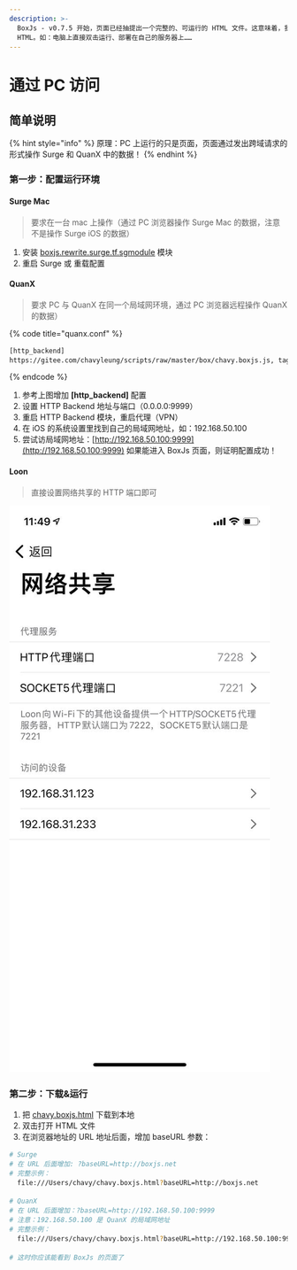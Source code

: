 ```yaml
---
description: >-
  BoxJs - v0.7.5 开始，页面已经抽提出一个完整的、可运行的 HTML 文件。这意味着，我们可以单独运行这份
  HTML。如：电脑上直接双击运行、部署在自己的服务器上……
---
```


# 通过 PC 访问

## 简单说明

{% hint style="info" %}
原理：PC 上运行的只是页面，页面通过发出跨域请求的形式操作 Surge 和 QuanX 中的数据！
{% endhint %}

### 第一步：配置运行环境

#### Surge Mac

> 要求在一台 mac 上操作（通过 PC 浏览器操作 Surge Mac 的数据，注意不是操作 Surge iOS 的数据）

1. 安装 [boxjs.rewrite.surge.tf.sgmodule](https://gitee.com/chavyleung/scripts/raw/master/box/rewrite/boxjs.rewrite.surge.tf.sgmodule) 模块
2. 重启 Surge 或 重载配置

#### QuanX

> 要求 PC 与 QuanX 在同一个局域网环境，通过 PC 浏览器远程操作 QuanX 的数据）

{% code title="quanx.conf" %}
```bash
[http_backend]
https://gitee.com/chavyleung/scripts/raw/master/box/chavy.boxjs.js, tag=BoxJs.net, path=^/, enabled=false
```
{% endcode %}

1. 参考上图增加 **\[http\_backend\]** 配置
2. 设置 HTTP Backend 地址与端口（0.0.0.0:9999）
3. 重启 HTTP Backend 模块，重启代理（VPN）
4. 在 iOS 的系统设置里找到自己的局域网地址，如：192.168.50.100
5. 尝试访局域网地址：[http://192.168.50.100:9999](http://192.168.50.100:9999) 如果能进入 BoxJs 页面，则证明配置成功！

#### Loon

> 直接设置网络共享的 HTTP 端口即可

![](../.gitbook/assets/image.png)

### 第二步：下载&运行

1. 把 [chavy.boxjs.html](https://gitee.com/chavyleung/scripts/raw/master/box/chavy.boxjs.html) 下载到本地
2. 双击打开 HTML 文件
3. 在浏览器地址的 URL 地址后面，增加 baseURL 参数：

```bash
# Surge
# 在 URL 后面增加: ?baseURL=http://boxjs.net
# 完整示例：
 ​ file:///Users/chavy/chavy.boxjs.html?baseURL=http://boxjs.net

# QuanX
# 在 URL 后面增加：?baseURL=http://192.168.50.100:9999 
# 注意：192.168.50.100 是 QuanX 的局域网地址
# 完整示例：
 ​ file:///Users/chavy/chavy.boxjs.html?baseURL=http://192.168.50.100:9999

# 这时你应该能看到 BoxJs 的页面了

```




